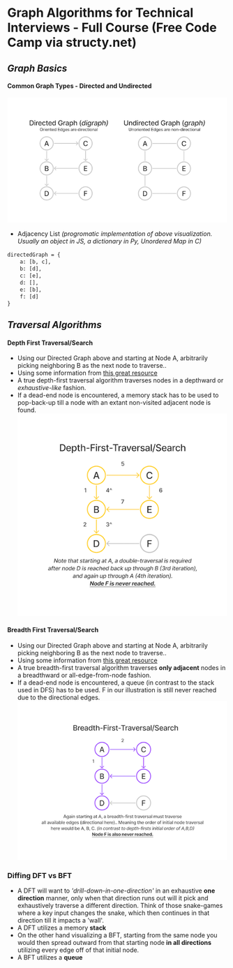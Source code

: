 # Graph Algorithms for Technical Interviews - Full Course (Free Code Camp via structy.net)

## _Graph Basics_

#### Common Graph Types - Directed and Undirected

![GRAPHTYPES1](./Graph-Basics-1.png)

- Adjacency List _(progromatic implementation of above visualization. Usually an object in JS, a dictionary in Py, Unordered Map in C)_

```
directedGraph = {
    a: [b, c],
    b: [d],
    c: [e],
    d: [],
    e: [b],
    f: [d]
}
```

## _Traversal Algorithms_

#### **Depth First Traversal/Search**

- Using our Directed Graph above and starting at Node A, arbitrarily picking neighboring B as the next node to traverse..
- Using some information from [this great resource](https://www.tutorialspoint.com/data_structures_algorithms/depth_first_traversal.htm)
- A true depth-first traversal algorithm traverses nodes in a depthward or _exhaustive-like_ fashion.
- If a dead-end node is encountered, a memory stack has to be used to pop-back-up till a node with an extant non-visited adjacent node is found.
  ![DFT1](./Depth-First-Traversal.png)

#### **Breadth First Traversal/Search**

- Using our Directed Graph above and starting at Node A, arbitrarily picking neighboring B as the next node to traverse..
- Using some information from [this great resource](https://www.tutorialspoint.com/data_structures_algorithms/breadth_first_traversal.htm)
- A true breadth-first traversal algorithm traverses **only adjacent** nodes in a breadthward or all-edge-from-node fashion.
- If a dead-end node is encountered, a queue (in contrast to the stack used in DFS) has to be used. F in our illustration is still never reached due to the directional edges.
  ![BFT1](./Breadth-First-Traversal.png)

### **Diffing DFT vs BFT**

- A DFT will want to _'drill-down-in-one-direction'_ in an exhaustive **one direction** manner, only when that direction runs out will it pick and exhaustively traverse a different direction. Think of those snake-games where a key input changes the snake, which then continues in that direction till it impacts a 'wall'.
- A DFT utilizes a memory **stack**
- On the other hand visualizing a BFT, starting from the same node you would then spread outward from that starting node **in all directions** utilizing every edge off of that initial node.
- A BFT utilizes a **queue**
